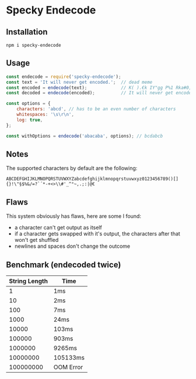 # Specky Endecode

## Installation
```
npm i specky-endecode
```

## Usage
```js
const endecode = require('specky-endecode');
const text = 'It will never get encoded.';  // dead meme
const encoded = endecode(text);             // K( ).€k IY"gg P%1 Rka#0;-T
const decoded = endecode(encoded);          // It will never get encoded.

const options = {
    characters: 'abcd', // has to be an even number of characters
    whitespaces: '\s\r\n',
    log: true,
};

const withOptions = endecode('abacaba', options); // bcdabcb
```

## Notes

The supported characters by default are the following:
```
ABCDEFGHIJKLMNOPQRSTUVWXYZabcdefghijklmnopqrstuvwxyz0123456789()[]{}!\"§$%&/=?`´*-+<>\\#'_^°~,.;:|@€
```

## Flaws

This system obviously has flaws, here are some I found:
- a character can't get output as itself
- if a character gets swapped with it's output, the characters after that won't get shuffled
- newlines and spaces don't change the outcome


## Benchmark (endecoded twice)
| String Length | Time      |
|---------------|-----------|
| 1             | 1ms       |
| 10            | 2ms       |
| 100           | 7ms       |
| 1000          | 24ms      |
| 10000         | 103ms     |
| 100000        | 903ms     |
| 1000000       | 9265ms    |
| 10000000      | 105133ms  |
| 100000000     | OOM Error |
